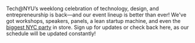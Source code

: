 Tech@NYU’s weeklong celebration of technology, design, and entrepreneurship is back—and our event lineup is better than ever! We've got workshops, speakers, panels, a lean startup machine, and even the [biggest NYC party](http://www.eventbrite.com/e/first-annual-new-york-city-tech-party-tickets-13771030523?discount=Tech@NYU) in store. Sign up for updates or check back here, as our schedule will be updated constantly!